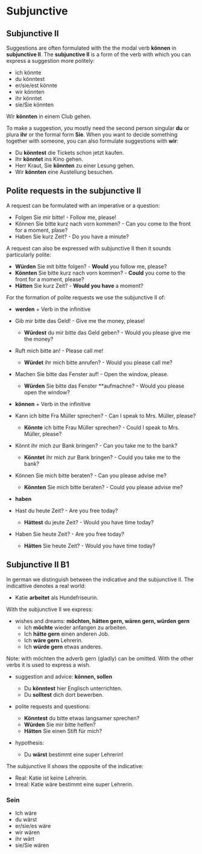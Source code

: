 # Subjunctive

## Subjunctive II

Suggestions are often formulated with the the modal verb **können** in **subjunctive II**.
The **subjunctive II** is a form of the verb with which you can express a suggestion more politely:

-  ich könnte
-  du könntest
-  er/sie/est könnte
-  wir könnten
-  ihr könntet
-  sie/Sie könnten

Wir **könnten** in einem Club gehen.

To make a suggestion, you mostly need the second person singular **du** or plura **ihr** or the formal form **Sie**. When you want to decide something together with someone, you can also formulate suggestions with **wir**:
- Du **könntest** die Tickets schon jetzt kaufen.
- Ihr **könntet** ins Kino gehen.
- Herr Kraut, Sie **könnten** zu einer Lesung gehen.
- Wir **könnten** eine Austellung besuchen.

## Polite requests in the subjunctive II

A request can be formulated with an imperative or a question:

-  Folgen Sie mir bitte! - Follow me, please!
-  Können Sie bitte kurz nach vorn kommen? - Can you come to the front for a moment, plase?
-  Haben Sie kurz Zeit? - Do you have a minute?

A request can also be expressed with subjunctive II then it sounds particularly polite:

-  **Würden** Sie mit bitte folgen? - **Would** you follow me, please?
-  **Könnten** Sie bitte kurz nach vorn kommen? - **Could** you come to the front for a moment, please?
-  **Hätten** Sie kurz Zeit? - **Would you have** a moment?

For the formation of polite requests we use the subjunctive II of:

- **werden** + Verb in the infinitive

- Gib mir bitte das Geld! - Give me the money, please!
    - **Würdest** du mir bitte das Geld geben? - Would you please give me the money?
- Ruft mich bitte an! - Please call me!
    -  **Würdet** ihr mich bitte anrufen? - Would you please call me?
-  Machen Sie bitte das Fenster auf! - Open the window, please.
    -  **Würden** Sie bitte das Fenster **aufmachne? - Would you please open the window?

-  **können** + Verb in the infinitive

-  Kann ich bitte Fra Müller sprechen? - Can I speak to Mrs. Müller, please?
    -  **Könnte** ich bitte Frau Müller sprechen? - Could I speak to Mrs. Müller, please?
-  Könnt ihr mich zur Bank bringen? - Can you take me to the bank?
    -  **Könntet** ihr mich zur Bank bringen? - Could you take me to the bank?
-  Können Sie mich bitte beraten? - Can you please advise me?
    -  **Könnten** Sie mich bitte beraten? - Could you please advise me?
 
- **haben**

- Hast du heute Zeit? - Are you free today?
    -  **Hättest** du jeute Zeit? - Would you have time today?
-  Haben Sie heute Zeit? - Are you free today?
    -  **Hätten** Sie heute Zeit? - Would you have time today?

## Subjunctive II B1

In german we distinguish between the indicative and the subjunctive II. The indicattive denotes a real world:

- Katie **arbeitet** als Hundefriseurin.

With the subjunctive II we express:

- wishes and dreams: **möchten, hätten gern, wären gern, würden gern**
    - Ich **möchte** wieder anfangen zu arbeiten.
    - Ich **hätte gern** einen anderen Job.
    - Ich **wäre gern** Lehrerin.
    - Ich **würde gern** etwas anderes.

Note: with möchten the adverb gern (gladly) can be omitted. With the other verbs it is used to express a wish.

- suggestion and advice: **können, sollen**
    - Du **könntest** hier Englisch unterrichten.
    - Du **solltest** dich dort bewerben.

- polite requests and questions:
    - **Könntest** du bitte etwas langsamer sprechen?
    - **Würden** Sie mir bitte helfen?
    - **Hätten** Sie einen Stift für mich?
 
- hypothesis:
    - Du **wärst** bestimmt eine super Lehrerin!
 
The subjunctive II shows the opposite of the indicative:

- Real: Katie ist keine Lehrerin.
- Irreal: Katie wäre bestimmt eine super Lehrerin.

### Sein

- Ich wäre
- du wärst
- er/sie/es wäre
- wir wären
- ihr wärt
- sie/Sie wären
